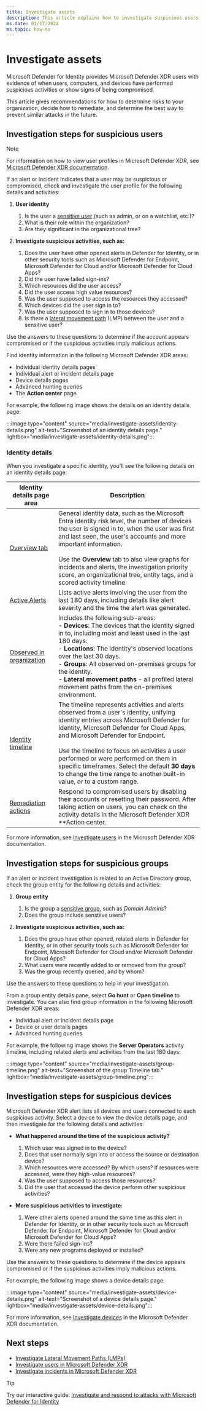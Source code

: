 ```yaml
---
title: Investigate assets
description: This article explains how to investigate suspicious users, computers, and devices with Microsoft Defender for Identity.
ms.date: 01/17/2024
ms.topic: how-to
---
```


# Investigate assets

Microsoft Defender for Identity provides Microsoft Defender XDR users with evidence of when users, computers, and devices have performed suspicious activities or show signs of being compromised.

This article gives recommendations for how to determine risks to your organization, decide how to remediate, and determine the best way to prevent similar attacks in the future.

## Investigation steps for suspicious users

> [!NOTE]
> For information on how to view user profiles in Microsoft Defender XDR, see [Microsoft Defender XDR documentation](/microsoft-365/security/defender/investigate-users).

If an alert or incident indicates that a user may be suspicious or compromised, check and investigate the user profile for the following details and activities:

1. **User identity**
    1. Is the user a [sensitive user](entity-tags.md) (such as admin, or on a watchlist, etc.)?
    1. What is their role within the organization?
    1. Are they significant in the organizational tree?

1. **Investigate suspicious activities, such as:**
    1. Does the user have other opened alerts in Defender for Identity, or in other security tools such as Microsoft Defender for Endpoint, Microsoft Defender for Cloud and/or Microsoft Defender for Cloud Apps?
    1. Did the user have failed sign-ins?
    1. Which resources did the user access?
    1. Did the user access high value resources?
    1. Was the user supposed to access the resources they accessed?
    1. Which devices did the user sign in to?
    1. Was the user supposed to sign in to those devices?
    1. Is there a [lateral movement path](/defender-for-identity/understand-lateral-movement-paths) (LMP) between the user and a sensitive user?

Use the answers to these questions to determine if the account appears compromised or if the suspicious activities imply malicious actions.

Find identity information in the following Microsoft Defender XDR areas:

- Individual identity details pages
- Individual alert or incident details page
- Device details pages
- Advanced hunting queries
- The **Action center** page

For example, the following image shows the details on an identity details page:

:::image type="content" source="media/investigate-assets/identity-details.png" alt-text="Screenshot of an identity details page." lightbox="media/investigate-assets/identity-details.png":::

### Identity details

When you investigate a specific identity, you'll see the following details on an identity details page:


|Identity details page area  |Description  |
|---------|---------|
|[Overview tab](/microsoft-365/security/defender/investigate-users#overview)       |  General identity data, such as the Microsoft Entra identity risk level, the number of devices the user is signed in to, when the user was first and last seen, the user's accounts and more important information.  <br><br>Use the **Overview** tab to also view graphs for incidents and alerts, the investigation priority score, an organizational tree, entity tags, and a scored activity timeline.       |
|[Active Alerts](/microsoft-365/security/defender/investigate-users#alerts)     | Lists active alerts involving the user from the last 180 days, including details like alert severity and the time the alert was generated. |
|[Observed in organization](/microsoft-365/security/defender/investigate-users#observed-in-organization)     |   Includes the following sub-areas: <br>- **Devices**: The devices that the identity signed in to, including most and least used in the last 180 days. <br>- **Locations**: The identity's observed locations over the last 30 days. <br>- **Groups**: All observed on-premises groups for the identity. <br> - **Lateral movement paths** - all profiled lateral movement paths from the on-premises environment. |
|[Identity timeline](/microsoft-365/security/defender/investigate-users#timeline)     |  The timeline represents activities and alerts observed from a user's identity, unifying identity entries across Microsoft Defender for Identity, Microsoft Defender for Cloud Apps, and Microsoft Defender for Endpoint. <br><br>Use the timeline to focus on activities a user performed or were performed on them in specific timeframes. Select the default **30 days** to change the time range to another built-in value, or to a custom range.       |
|[Remediation actions](/microsoft-365/security/defender/investigate-users#remediation-actions)      |     Respond to compromised users by disabling their accounts or resetting their password. After taking action on users, you can check on the activity details in the Microsoft Defender XDR **Action center.|

For more information, see [Investigate users](/microsoft-365/security/defender/investigate-users) in the Microsoft Defender XDR documentation.

## Investigation steps for suspicious groups

If an alert or incident investigation is related to an Active Directory group, check the group entity for the following details and activities:

1. **Group entity**
    1. Is the group a [sensitive group](entity-tags.md), such as *Domain Admins*?
    1. Does the group include senstiive users?

1. **Investigate suspicious activities, such as:**
    1. Does the group have other opened, related alerts in Defender for Identity, or in other security tools such as Microsoft Defender for Endpoint, Microsoft Defender for Cloud and/or Microsoft Defender for Cloud Apps?
    1. What users were recently added to or removed from the group?
    1. Was the group recently queried, and by whom?

Use the answers to these questions to help in your investigation.

From a group entity details pane, select **Go hunt** or **Open timeline** to investigate. You can also find group information in the following Microsoft Defender XDR areas:

- Individual alert or incident details page
- Device or user details pages
- Advanced hunting queries

For example, the following image shows the **Server Operators** activity timeline, including related alerts and activities from the last 180 days:

:::image type="content" source="media/investigate-assets/group-timeline.png" alt-text="Screenshot of the group Timeline tab." lightbox="media/investigate-assets/group-timeline.png":::

## Investigation steps for suspicious devices

Microsoft Defender XDR alert lists all devices and users connected to each suspicious activity. Select a device to view the device details page, and then investigate for the following details and activities:


- **What happened around the time of the suspicious activity?**  
    1. Which user was signed in to the device?
    1. Does that user normally sign into or access the source or destination device?
    1. Which resources were accessed? By which users? If resources were accessed, were they high-value resources?
    1. Was the user supposed to access those resources?
    1. Did the user that accessed the device perform other suspicious activities?

- **More suspicious activities to investigate**:
    1. Were other alerts opened around the same time as this alert in Defender for Identity, or in other security tools such as Microsoft Defender for Endpoint, Microsoft Defender for Cloud and/or Microsoft Defender for Cloud Apps?
    1. Were there failed sign-ins?
    1. Were any new programs deployed or installed?

Use the answers to these questions to determine if the device appears compromised or if the suspicious activities imply malicious actions.

For example, the following image shows a device details page:

:::image type="content" source="media/investigate-assets/device-details.png" alt-text="Screenshot of a device details page." lightbox="media/investigate-assets/device-details.png":::

For more information, see [Investigate devices](/microsoft-365/security/defender-endpoint/investigate-machines) in the Microsoft Defender XDR documentation.


## Next steps

- [Investigate Lateral Movement Paths (LMPs)](understand-lateral-movement-paths.md)
- [Investigate users in Microsoft Defender XDR](/microsoft-365/security/defender/investigate-users)
- [Investigate incidents in Microsoft Defender XDR](/microsoft-365/security/defender/investigate-incidents)

> [!TIP]
> Try our interactive guide: [Investigate and respond to attacks with Microsoft Defender for Identity](https://mslearn.cloudguides.com/guides/Investigate%20and%20respond%20to%20attacks%20with%20Microsoft%20Defender%20for%20Identity)
> 
